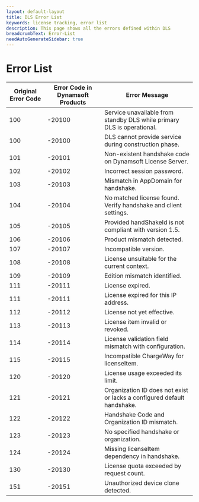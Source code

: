 ```yaml
---
layout: default-layout
title: DLS Error List
keywords: license tracking, error list
description: This page shows all the errors defined within DLS
breadcrumbText: Error-List
needAutoGenerateSidebar: true
---
```


# Error List

| Original Error Code | Error Code in Dynamsoft Products | Error Message                                                           |
| ------------------- | -------------------------------- | ----------------------------------------------------------------------- |
| 100                 | -20100                           | Service unavailable from standby DLS while primary DLS is operational.  |
| 100                 | -20100                           | DLS cannot provide service during construction phase.                   |
| 101                 | -20101                           | Non-existent handshake code on Dynamsoft License Server.                |
| 102                 | -20102                           | Incorrect session password.                                             |
| 103                 | -20103                           | Mismatch in AppDomain for handshake.                                    |
| 104                 | -20104                           | No matched license found. Verify handshake and client settings.         |
| 105                 | -20105                           | Provided handShakeId is not compliant with version 1.5.                 |
| 106                 | -20106                           | Product mismatch detected.                                              |
| 107                 | -20107                           | Incompatible version.                                                   |
| 108                 | -20108                           | License unsuitable for the current context.                             |
| 109                 | -20109                           | Edition mismatch identified.                                            |
| 111                 | -20111                           | License expired.                                                        |
| 111                 | -20111                           | License expired for this IP address.                                    |
| 112                 | -20112                           | License not yet effective.                                              |
| 113                 | -20113                           | License item invalid or revoked.                                        |
| 114                 | -20114                           | License validation field mismatch with configuration.                   |
| 115                 | -20115                           | Incompatible ChargeWay for licenseItem.                                 |
| 120                 | -20120                           | License usage exceeded its limit.                                       |
| 121                 | -20121                           | Organization ID does not exist or lacks a configured default handshake. |
| 122                 | -20122                           | Handshake Code and Organization ID mismatch.                            |
| 123                 | -20123                           | No specified handshake or organization.                                 |
| 124                 | -20124                           | Missing licenseItem dependency in handshake.                            |
| 130                 | -20130                           | License quota exceeded by request count.                                |
| 151                 | -20151                           | Unauthorized device clone detected.                                     |